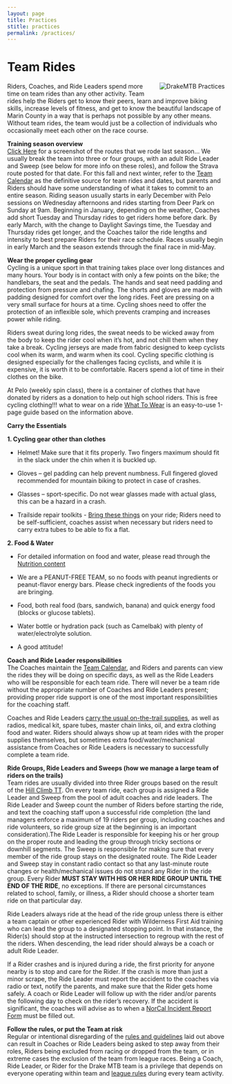 ```yaml
---
layout: page
title: Practices
stitle: practices
permalink: /practices/
---
```


# Team Rides
<img src="{{site.baseurl}}/images/practices.jpg" align="right" alt="DrakeMTB Practices" style="margin: 0 0 10px 10px;">
Riders, Coaches, and Ride Leaders spend more time on team rides than any other activity.  Team rides help the Riders get to know their peers, learn and improve biking skills, increase levels of fitness, and get to know the beautiful landscape of Marin County in a way that is perhaps not possible by any other means.  Without team rides, the team would just be a collection of individuals who occasionally meet each other on the race course.

**Training season overview**  
[Click Here]({{site.baseurl}}/images/2017_rides.JPG) for a screenshot of the routes that we rode last season... We usually break the team into three or four groups, with an adult Ride Leader and Sweep (see below for more info on these roles), and follow the Strava route posted for that date.  For this fall and next winter, refer to the [Team Calendar]({{site.baseurl}}/calendar) as the definitive source for team rides and dates, but parents and Riders should have some understanding of what it takes to commit to an entire season.  Riding season usually starts in early December with Pelo sessions on Wednesday afternoons and rides starting from Deer Park on Sunday at 9am. Beginning in January, depending on the weather, Coaches add short Tuesday and Thursday rides to get riders home before dark.  By early March, with the change to Daylight Savings time, the Tuesday and Thursday rides get longer, and the Coaches tailor the ride lengths and intensity to best prepare Riders for their race schedule.  Races usually begin in early March and the season extends through the final race in mid-May.

**Wear the proper cycling gear**  
Cycling is a unique sport in that training takes place over long distances and many hours. Your body is in contact with only a few points on the bike; the handlebars, the seat and the pedals. The hands and seat need padding and protection from pressure and chafing. The shorts and gloves are made with padding designed for comfort over the long rides. Feet are pressing on a very small surface for hours at a time. Cycling shoes need to offer the protection of an inflexible sole, which prevents cramping and increases power while riding.  

Riders sweat during long rides, the sweat needs to be wicked away from the body to keep the rider cool when it’s hot, and not chill them when they take a break. Cycling jerseys are made from fabric designed to keep cyclists cool when its warm, and warm when its cool. Cycling specific clothing is designed especially for the challenges facing cyclists, and while it is expensive, it is worth it to be comfortable. Racers spend a lot of time in their clothes on the bike.  

At Pelo (weekly spin class), there is a container of clothes that have donated by riders as a donation to help out high school riders. This is free cycling clothing!!!  what to wear on a ride [What To Wear]({{site.baseurl}}/images/what_to_wear_v2.pdf) is an easy-to-use 1-page guide based on the information above.

**Carry the Essentials**

**1. Cycling gear other than clothes**

* Helmet! Make sure that it fits properly. Two fingers maximum should fit in the slack under the chin when it is buckled up.

* Gloves – gel padding can help prevent numbness. Full fingered gloved recommended for mountain biking to protect in case of crashes.

* Glasses – sport-specific. Do not wear glasses made with actual glass, this can be a hazard in a crash.

* Trailside repair toolkits - [Bring these things]({{site.baseurl}}/images/what_to_bring.jpg)  on your ride; Riders need to be self-sufficient, coaches assist when necessary but riders need to carry extra tubes to be able to fix a flat.

**2. Food & Water**

* For detailed information on food and water, please read through the [Nutrition content]({{site.baseurl}}/nutrition)

* We are a PEANUT-FREE TEAM, so no foods with peanut ingredients or peanut-flavor energy bars. Please check ingredients of the foods you are bringing.

* Food, both real food (bars, sandwich, banana) and quick energy food (blocks or glucose tablets).

* Water bottle or hydration pack (such as Camelbak) with plenty of water/electrolyte solution.

* A good attitude!

**Coach and Ride Leader responsibilities**  
The Coaches maintain the [Team Calendar]({{site.baseurl}}/calendar), and Riders and parents can view the rides they will be doing on specific days, as well as the Ride Leaders who will be responsible for each team ride. There will never be a team ride without the appropriate number of Coaches and Ride Leaders present; providing proper ride support is one of the most important responsibilities for the coaching staff.

Coaches and Ride Leaders [carry the usual on-the-trail supplies]({{site.baseurl}}/images/what_to_bring.jpg), as well as radios, medical kit, spare tubes, master chain links, oil, and extra clothing food and water. Riders should always show up at team rides with the proper supplies themselves, but sometimes extra food/water/mechanical assistance from Coaches or Ride Leaders is necessary to successfully complete a team ride.

**Ride Groups, Ride Leaders and Sweeps  (how we manage a large team of riders on the trails)**  
Team rides are usually divided into three Rider groups based on the result of the [Hill Climb TT]({{site.baseurl}}/eligibility).  On every team ride, each group is assigned a Ride Leader and Sweep from the pool of adult coaches and ride leaders.  The Ride Leader and Sweep count the number of Riders before starting the ride, and text the coaching staff upon a successful ride completion (the land managers enforce a maximum of 19 riders per group, including coaches and ride volunteers, so ride group size at the beginning is an important consideration).The Ride Leader is responsible for keeping his or her group on the proper route and leading the group through tricky sections or downhill segments.  The Sweep is responsible for making sure that every member of the ride group stays on the designated route.  The Ride Leader and Sweep stay in constant radio contact so that any last-minute route changes or health/mechanical issues do not strand any Rider in the ride group.  Every Rider **MUST STAY WITH HIS OR HER RIDE GROUP UNTIL THE END OF THE RIDE**, no exceptions.  If there are personal circumstances related to school, family, or illness, a Rider should choose a shorter team ride on that particular day.

Ride Leaders always ride at the head of the ride group unless there is either a team captain or other experienced Rider with Wilderness First Aid training who can lead the group to a designated stopping point. In that instance, the Rider(s) should stop at the instructed intersection to regroup with the rest of the riders. When descending, the lead rider should always be a coach or adult Ride Leader.

If a Rider crashes and is injured during a ride, the first priority for anyone nearby is to stop and care for the Rider.  If the crash is more than just a minor scrape, the Ride Leader must report the accident to the coaches via radio or text, notify the parents, and make sure that the Rider gets home safely.   A coach or Ride Leader will follow up with the rider and/or parents the following day to check on the rider’s recovery. If the accident is significant, the coaches will advise as to when a [NorCal Incident Report Form](https://docs.google.com/a/bikemonkey.net/forms/d/1Ae9CvMnlLH7jSC97T9XY-tYuyThf475QhToIgT-lPs4/viewform?c=0&w=1) must be filled out.  

**Follow the rules, or put the Team at risk**  
Regular or intentional disregarding of the [rules and guidelines]({{site.baseurl}}/riders) laid out above can result in Coaches or Ride Leaders being asked to step away from their roles, Riders being excluded from racing or dropped from the team, or in extreme cases the exclusion of the team from league races.  Being a Coach, Ride Leader, or Rider for the Drake MTB team is a privilege that depends on everyone operating within team and [league rules](http://www.nationalmtb.org/wp-content/uploads/NICA-Rulebook.pdf) during every team activity.
